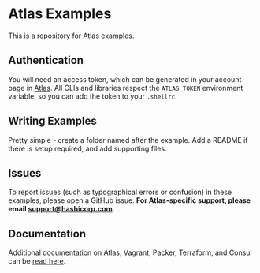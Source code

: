 Atlas Examples
==============
This is a repository for Atlas examples.


Authentication
--------------
You will need an access token, which can be generated in your account page in
[Atlas](https://atlas.hashicorp.com/settings/tokens?utm_source=github&utm_medium=examples&utm_campaign=readme). All
CLIs and libraries respect the `ATLAS_TOKEN` environment variable, so you can
add the token to your `.shellrc`.


Writing Examples
----------------
Pretty simple - create a folder named after the example. Add a README if there
is setup required, and add supporting files.


Issues
------
To report issues (such as typographical errors or confusion) in these examples,
please open a GitHub issue. **For Atlas-specific support, please email
[support@hashicorp.com](mailto:support@hashicorp.com).**


Documentation
------------
Additional documentation on Atlas, Vagrant, Packer, Terraform, and Consul can be [read here](https://atlas.hashicorp.com/help#documentation).
